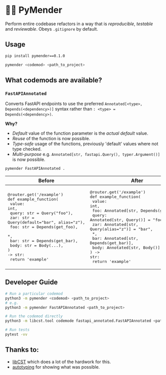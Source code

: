 # 👷‍♀️ PyMender

Perform entire codebase refactors in a way that is _reproducible_, _testable_ and _reviewable_. Obeys `.gitignore` by default.

## Usage

```bash
pip install pymender==0.1.0

pymender <codemod> <path_to_project>
```

## What codemods are available?

### `FastAPIAnnotated`

Converts FastAPI endpoints to use the preferred `Annotated[<type>, Depends(<dependency>)]` syntax rather than `: <type> = Depends(<dependency>)`.

**Why?**

- *Default* value of the function parameter is the *actual default* value.
- *Reuse* of the function is now possible.
- *Type-safe* usage of the functions, previously 'default' values where not type checked.
- *Multi-purpose* e.g. `Annotated[str, fastapi.Query(), typer.Argument()]` is now possible.

```bash
pymender FastAPIAnnotated .
```

| Before | After |
| --- | --- |
| <pre>@router.get('/example')<br/>def example_function(<br/>    value: int,<br/>    query: str = Query("foo"),<br/>    zar: str = Query(default="bar", alias="z"),<br/>    foo: str = Depends(get_foo),<br/>    *,<br/>    bar: str = Depends(get_bar),<br/>    body: str = Body(...),<br/>) -> str:<br/>    return 'example'</pre> | <pre>@router.get('/example')<br/>def example_function(<br/>    value: int,<br/>    foo: Annotated[str, Depends(get_foo)],<br/>    query: Annotated[str, Query()] = "foo",<br/>    zar: Annotated[str, Query(alias="z")] = "bar",<br/>    *,<br/>    bar: Annotated[str, Depends(get_bar)],<br/>    body: Annotated[str, Body()],<br/>) -> str:<br/>    return 'example'</pre> |

## Developer Guide

```bash
# Run a particular codemod
python3 -m pymender <codemod> <path_to_project>
# e.g.
python3 -m pymender FastAPIAnnotated <path_to_project>

# Run the codemod directly
python3 -m libcst.tool codemode fastapi_annotated.FastAPIAnnotated <path_to_project>

# Run tests
pytest -vv

```

## Thanks to:

- [libCST](https://github.com/Instagram/LibCST) which does a lot of the hardwork for this.
- [autotyping](https://github.com/JelleZijlstra/autotyping) for showing what was possible.